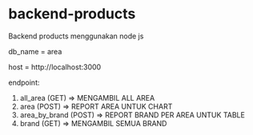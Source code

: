 # backend-products
Backend products menggunakan node js

db_name = area

host = http://localhost:3000

endpoint:
1. all_area (GET) => MENGAMBIL ALL AREA
2. area (POST) => REPORT AREA UNTUK CHART
3. area_by_brand (POST) => REPORT BRAND PER AREA UNTUK TABLE
4. brand (GET) => MENGAMBIL SEMUA BRAND
